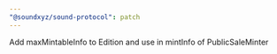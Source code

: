 ```yaml
---
"@soundxyz/sound-protocol": patch
---
```


Add maxMintableInfo to Edition and use in mintInfo of PublicSaleMinter
